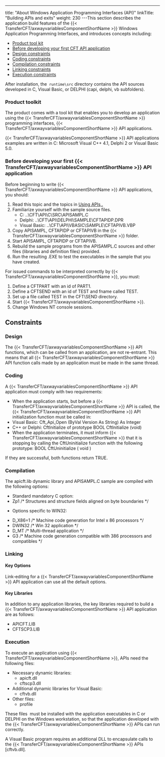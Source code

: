 ---
title: "About Windows Application Programming Interfaces (API)"
linkTitle: "Building APIs and exits"
weight: 230
---This section describes the application build features of the {{< TransferCFT/axwayvariablesComponentShortName  >}}
Windows Application Programming Interfaces, and introduces concepts
including:

* [Product
    tool kit](#Product_toolkit)
* [Before
    developing your first CFT API application](#Before_developing_your_first_CFT_API_application)
* [Design
    constraints](#Design_constraints)
* [Coding
    constraints](#Coding_constraints)
* [Compilation
    constraints](#Compilation_constraints)
* [Linking
    constraints](#Linking_constraints)
* [Execution
    constraints](#Execution_constraints)

After installation, the` runtime\src` directory contains the API sources developed in C, Visual Basic, or DELPHI (capi, delphi, vb subfolders).

<span id="Product_toolkit"></span>

### Product toolkit

The product comes with a tool kit that enables you to develop an application
using the {{< TransferCFT/axwayvariablesComponentShortName  >}} programming interfaces, {{< TransferCFT/axwayvariablesComponentShortName  >}} API applications.

{{< TransferCFT/axwayvariablesComponentShortName  >}} API applications examples are written in C: Microsoft Visual
C++ 4.1, Delphi 2 or Visual Basic 5.0.

<span id="Before_developing_your_first_CFT_API_application"></span>

### Before developing your first {{< TransferCFT/axwayvariablesComponentShortName  >}} API application

Before beginning to write {{< TransferCFT/axwayvariablesComponentShortName  >}} API applications, you should:

1. Read this topic and the topics in [Using
    APIs,.](../../../about_this_document_zos/using_apis)
1. Familiarize yourself with the
    sample source files.
    *   C: ..\\CFT\\API\\C\\SRC\\APISAMPL.C 
    *   Delphi: ..\\CFT\\API\\DELPHI\\SAMPLE\\CFTAPIDP.DPR 
    *   Visual Basic: ..\\CFT\\API\\VBASIC\\SAMPLE\\CFTAPIVB.VBP
1. Copy
    APISAMPL, CFTAPIDP or CFTAPIVB in the {{< TransferCFT/axwayvariablesComponentShortName >}} folder.
1. Start
    APISAMPL, CFTAPIDP or CFTAPIVB.
1. Rebuild the sample programs
    from the APISAMPL.C sources and other files (libraries and definition
    files) provided.
1. Run the resulting .EXE to test
    the executables in the sample that you have created.

For issued commands to be interpreted correctly by {{< TransferCFT/axwayvariablesComponentShortName  >}}, you must:

1. Define a CFTPART with an id of PART1.
1. Define a CFTSEND with an id of TEST and fname called TEST.
1. Set up a file called TEST in the CFT\\SEND directory.
1. Start {{< TransferCFT/axwayvariablesComponentShortName >}}.
1. Change Windows NT console sessions.

<span id="Design_constraints"></span>

## Constraints

### Design

The {{< TransferCFT/axwayvariablesComponentShortName  >}} API functions, which can be called from an application,
are not re-entrant. This means that all {{< TransferCFT/axwayvariablesComponentShortName  >}} API function calls
made by an application must be made in the same thread.

<span id="Coding_constraints"></span>

### Coding

A {{< TransferCFT/axwayvariablesComponentShortName  >}} API application must comply with two requirements:

* When the application
    starts, but before a {{< TransferCFT/axwayvariablesComponentShortName >}} API is called, the {{< TransferCFT/axwayvariablesComponentShortName >}} API
    initialization function must be called in:
* Visual Basic:
    Cft_Api_Open (ByVal Version As String) As Integer
* C++ or Delphi:
    CftInitialize of prototype BOOL CftInitialize (void)
* When the application
    terminates, it must inform {{< TransferCFT/axwayvariablesComponentShortName >}} that it is stopping by calling
    the CftUninitialize function with the following prototype: BOOL
    CftUninitialize ( void )

If they are successful, both functions return TRUE.

<span id="Compilation_constraints"></span>

### Compilation

The apicft.lib dynamic library and APISAMPL.C sample are compiled with
the following options:

* Standard mandatory
    C option:
* Zp1 /\* Structures
    and structure fields aligned on byte boundaries \*/

<!-- -->

* Options specific
    to WIN32:

<!-- -->

* D_X86=1 /\*
    Machine code generation for Intel x 86 processors \*/
* DWIN32 /\* Win
    32 application \*/
* D_MT /\* Multi-thread
    application \*/
* G3 /\* Machine
    code generation compatible with 386 processors and compatibles \*/

<span id="Linking_constraints"></span>

### Linking

#### Key Options

Link-editing for a {{< TransferCFT/axwayvariablesComponentShortName  >}} API application can use all the default
options.

#### Key Libraries

In addition to any application libraries, the key libraries required
to build a {{< TransferCFT/axwayvariablesComponentShortName  >}} API application are as follows:

* APICFT.LIB
* CFTSCP3.LIB

<span id="Execution_constraints"></span>

### Execution

To execute an application using {{< TransferCFT/axwayvariablesComponentShortName  >}}, APIs
need the following files:

* Necessary dynamic
    libraries:
    *   apicft.dll
    *   cftscp3.dll
* Additional dynamic
    libraries for Visual Basic:  
    *   cftvb.dll
* Other files:
    *   profile

These files  must
be installed with the application executables in C or DELPHI on the Windows
workstation, so that the application developed with the {{< TransferCFT/axwayvariablesComponentShortName  >}} APIs
can run correctly.

A Visual Basic program requires an additional DLL to encapsulate calls
to the {{< TransferCFT/axwayvariablesComponentShortName  >}} APIs [cftvb.dll].
